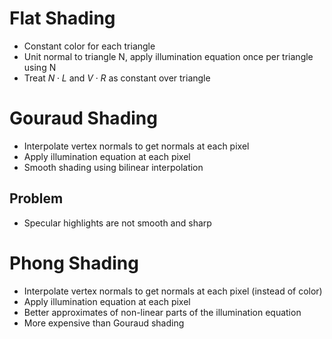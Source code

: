 # Flat Shading
- Constant color for each triangle
- Unit normal to triangle N, apply illumination equation once per triangle using N
- Treat $N \cdot L$ and $V \cdot R$ as constant over triangle

# Gouraud Shading
- Interpolate vertex normals to get normals at each pixel
- Apply illumination equation at each pixel
- Smooth shading using bilinear interpolation
## Problem
- Specular highlights are not smooth and sharp

# Phong Shading
- Interpolate vertex normals to get normals at each pixel (instead of color)
- Apply illumination equation at each pixel
- Better approximates of non-linear parts of the illumination equation
- More expensive than Gouraud shading
